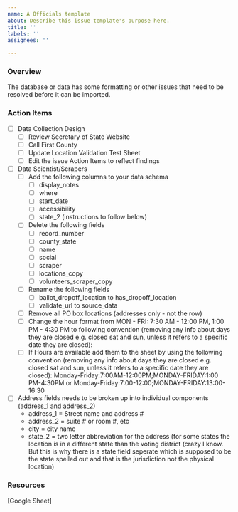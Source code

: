 ```yaml
---
name: A Officials template
about: Describe this issue template's purpose here.
title: ''
labels: ''
assignees: ''

---
```


### Overview
The database or data has some formatting or other issues that need to be resolved before it can be imported.

### Action Items
- [ ] Data Collection Design
   - [ ] Review Secretary of State Website
   - [ ] Call First County
   - [ ] Update Location Validation Test Sheet
   - [ ] Edit the issue Action Items to reflect findings
- [ ] Data Scientist/Scrapers
   - [ ] Add the following columns to your data schema
      - [ ] display_notes
      - [ ] where
      - [ ] start_date
      - [ ] accessibility
      - [ ] state_2 (instructions to follow below)
   - [ ] Delete the following fields
      - [ ] record_number
      - [ ] county_state
      - [ ] name
      - [ ] social
      - [ ] scraper
      - [ ] locations_copy
      - [ ] volunteers_scraper_copy
   - [ ] Rename the following fields
      - [ ] ballot_dropoff_location to has_dropoff_location 
      - [ ] validate_url to source_data
   - [ ] Remove all PO box locations (addresses only - not the row)
   - [ ] Change the hour format from 
MON - FRI: 7:30 AM - 12:00 PM, 1:00 PM - 4:30 PM 
to following convention (removing any info about days they are closed e.g. closed sat and sun, unless it refers to a specific date they are closed):
   - [ ] If Hours are available add them to the sheet by using the following convention (removing any info about days they are closed e.g. closed sat and sun, unless it refers to a specific date they are closed):
Monday-Friday:7:00AM-12:00PM;MONDAY-FRIDAY:1:00 PM-4:30PM  or Monday-Friday:7:00-12:00;MONDAY-FRIDAY:13:00-16:30
- [ ] Address fields needs to be broken up into individual components (address_1 and address_2) 
   - address_1 = Street name and address #
   - address_2 = suite # or room #, etc
   - city = city name
   - state_2 = two letter abbreviation for the address (for some states the location is in a different state than the voting district (crazy I know.  But this is why there is a state field seperate which is supposed to be the state spelled out and that is the jurisdiction not the physical location)

### Resources
[Google Sheet]
